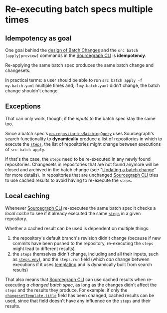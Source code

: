 # Re-executing batch specs multiple times

## Idempotency as goal

One goal behind the [design of Batch Changes](batch_changes_design.md) and the `src batch [apply|preview]` commands in the [Sourcegraph CLI](../../cli/index.md) is **idempotency**.

Re-applying the same batch spec produces the same batch change and changesets.

In practical terms: a user should be able to run `src batch apply -f my.batch.yaml` multiple times and, if `my.batch.yaml` didn't change, the batch change shouldn't change.

## Exceptions

That can only work, though, if the _inputs_ to the batch spec stay the same too.

Since a batch spec's [`on.repositoriesMatchingQuery`](../references/batch_spec_yaml_reference.md#on-repositoriesmatchingquery) uses Sourcegraph's search functionality to **dynamically** produce a list of repositories in which to execute the [`steps`](../references/batch_spec_yaml_reference.md#steps), the list of repositories might change between executions of `src batch apply`.

If that's the case, the `steps` need to be re-executed in any newly found repositories. Changesets in repositories that are not found anymore will be closed and archived in the batch change (see "[Updating a batch change](../how-tos/updating_a_batch_change.md)" for more details). In repositories that are unchanged [Sourcegraph CLI](../../cli/index.md) tries to use cached results to avoid having to re-execute the `steps`.

## Local caching

Whenever [Sourcegraph CLI](../../cli/index.md) re-executes the same batch spec it checks a _local cache_ to see if it already executed the same [`steps`](../references/batch_spec_yaml_reference.md#steps) in a given repository.

Whether a cached result can be used is dependent on multiple things:

1. the repository's default branch's revision didn't change (because if new commits have been pushed to the repository, re-executing the `steps` might lead to different results)
1. the `steps` themselves didn't change, including and all their inputs, such as [`steps.env`](../references/batch_spec_yaml_reference.md#environment-array)), and the `steps.run` field (which _can_ change between executions if it uses [templating](../references/batch_spec_templating.md) and is dynamically built from search results)

That also means that [Sourcegraph CLI](../../cli/index.md) can use cached results when re-executing _a changed batch spec_, as long as the changes didn't affect the `steps` and the results they produce. For example: if only the [`changesetTemplate.title`](../references/batch_spec_yaml_reference.md#changesettemplate-title) field has been changed, cached results can be used, since that field doesn't have any influence on the `steps` and their results.
